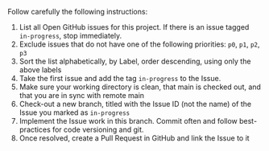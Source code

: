 Follow carefully the following instructions:

1) List all Open GitHub issues for this project. If there is an issue tagged `in-progress`, stop immediately.
2) Exclude issues that do not have one of the following priorities: `p0`, `p1`, `p2`, `p3`
3) Sort the list alphabetically, by Label, order descending, using only the above labels
4) Take the first issue and add the tag `in-progress` to the Issue.
5) Make sure your working directory is clean, that main is checked out, and that you are in sync with remote main
6) Check-out a new branch, titled with the Issue ID (not the name) of the Issue you marked as `in-progress`
7) Implement the Issue work in this branch. Commit often and follow best-practices for code versioning and git.
8) Once resolved, create a Pull Request in GitHub and link the Issue to it

